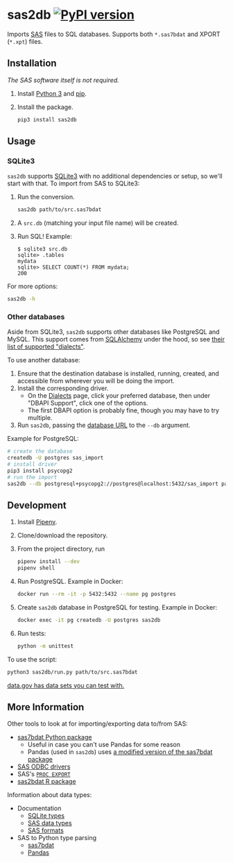 # sas2db [![PyPI version](https://badge.fury.io/py/sas2db.svg)](https://badge.fury.io/py/sas2db)

Imports [SAS](<https://en.wikipedia.org/wiki/SAS_(software)>) files to SQL databases. Supports both `*.sas7bdat` and XPORT (`*.xpt`) files.

## Installation

_The SAS software itself is not required._

1. Install [Python 3](https://www.python.org/downloads/) and [pip](https://pip.pypa.io/en/stable/installing/).
1. Install the package.

   ```sh
   pip3 install sas2db
   ```

## Usage

### SQLite3

`sas2db` supports [SQLite3](https://www.sqlite.org/) with no additional dependencies or setup, so we'll start with that. To import from SAS to SQLite3:

1. Run the conversion.

   ```sh
   sas2db path/to/src.sas7bdat
   ```

1. A `src.db` (matching your input file name) will be created.
1. Run SQL! Example:

   ```
   $ sqlite3 src.db
   sqlite> .tables
   mydata
   sqlite> SELECT COUNT(*) FROM mydata;
   200
   ```

For more options:

```sh
sas2db -h
```

### Other databases

Aside from SQLite3, `sas2db` supports other databases like PostgreSQL and MySQL. This support comes from [SQLAlchemy](https://www.sqlalchemy.org/) under the hood, so see [their list of supported "dialects"](https://docs.sqlalchemy.org/en/latest/dialects/index.html).

To use another database:

1. Ensure that the destination database is installed, running, created, and accessible from wherever you will be doing the import.
1. Install the corresponding driver.
   - On the [Dialects](https://docs.sqlalchemy.org/en/latest/dialects/index.html) page, click your preferred database, then under "DBAPI Support", click one of the options.
   - The first DBAPI option is probably fine, though you may have to try multiple.
1. Run `sas2db`, passing the [database URL](https://docs.sqlalchemy.org/en/latest/core/engines.html#database-urls) to the `--db` argument.

Example for PostgreSQL:

```sh
# create the database
createdb -U postgres sas_import
# install driver
pip3 install psycopg2
# run the import
sas2db --db postgresql+psycopg2://postgres@localhost:5432/sas_import path/to/src.sas7bdat
```

## Development

1. Install [Pipenv](https://pipenv.readthedocs.io/en/latest/).
1. Clone/download the repository.
1. From the project directory, run

   ```sh
   pipenv install --dev
   pipenv shell
   ```

1. Run PostgreSQL. Example in Docker:

   ```sh
   docker run --rm -it -p 5432:5432 --name pg postgres
   ```

1. Create `sas2db` database in PostgreSQL for testing. Example in Docker:

   ```sh
   docker exec -it pg createdb -U postgres sas2db
   ```

1. Run tests:

   ```sh
   python -m unittest
   ```

To use the script:

```sh
python3 sas2db/run.py path/to/src.sas7bdat
```

[data.gov has data sets you can test with.](https://catalog.data.gov/dataset?res_format=Zipped+SAS7BDAT)

## More Information

Other tools to look at for importing/exporting data to/from SAS:

- [sas7bdat Python package](https://pypi.org/project/sas7bdat/)
  - Useful in case you can't use Pandas for some reason
  - Pandas (used in `sas2db`) uses [a modified version of the sas7bdat package](https://github.com/pandas-dev/pandas/blob/master/pandas/io/sas/sas7bdat.py)
- [SAS ODBC drivers](http://support.sas.com/software/products/odbc/index.html)
- SAS's [`PROC EXPORT`](http://support.sas.com/documentation/cdl/en/proc/61895/HTML/default/viewer.htm#a000393175.htm)
- [sas2bdat R package](https://cran.r-project.org/web/packages/sas7bdat/index.html)

Information about data types:

- Documentation
  - [SQLite types](https://www.sqlite.org/datatype3.html#affinity_name_examples)
  - [SAS data types](http://support.sas.com/documentation/cdl/en/fedsqlref/67364/HTML/default/viewer.htm#n19bf2z7e9p646n0z224cokuj567.htm)
  - [SAS formats](http://support.sas.com/documentation/cdl/en/lrdict/64316/HTML/default/viewer.htm#a001263753.htm)
- SAS to Python type parsing
  - [sas7bdat](https://bitbucket.org/jaredhobbs/sas7bdat/src/d712283fd4a7319c7dffe44b17f25d7917e63724/sas7bdat.py#lines-454:490)
  - [Pandas](https://github.com/pandas-dev/pandas/blob/0409521665bd436a10aea7e06336066bf07ff057/pandas/io/sas/sas7bdat.py#L659-L685)
